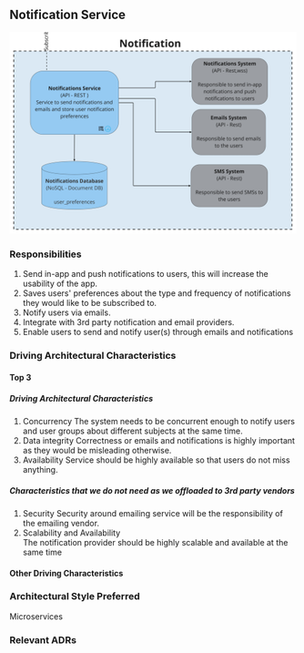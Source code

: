 ## Notification Service
![Image](../diagrams/quanta/notifications-quanta.jpg)

### Responsibilities
1. Send in-app and push notifications to users, this will increase the usability of the app.
2. Saves users' preferences about the type and frequency of notifications they would like to be subscribed to.
3. Notify users via emails.
4. Integrate with 3rd party notification and email providers.
4. Enable users to send and notify user(s) through emails and notifications


### Driving Architectural Characteristics
#### Top 3
##### Driving Architectural Characteristics
1. Concurrency
   The system needs to be concurrent enough to notify users and user groups about different subjects at the same time.
2. Data integrity
   Correctness or emails and notifications is highly important as they would be misleading otherwise.
3. Availability
   Service should be highly available so that users do not miss anything.

##### Characteristics that we do not need as we offloaded to 3rd party vendors
1. Security
   Security around emailing service will be the responsibility of the emailing vendor.
2. Scalability and Availability  
   The notification provider should be highly scalable and available at the same time


#### Other Driving Characteristics


### Architectural Style Preferred
Microservices

### Relevant ADRs

